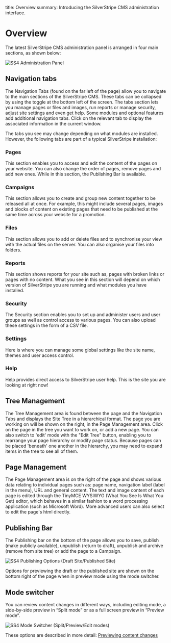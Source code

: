 title: Overview
summary: Introducing the SilverStripe CMS administration interface.


# Overview

The latest SilverStripe CMS administration panel is arranged in four main sections, as shown below:

![SS4 Administration Panel](/_images/basic-overview.png)

## Navigation tabs

The Navigation Tabs (found on the far left of the page) allow you to navigate to the main sections of the SilverStripe CMS. These tabs can be collapsed by using the toggle at the bottom left of the screen. The tabs section lets you manage pages or files and images, run reports or manage security, adjust site settings and even get help.  Some modules and optional features add additional navigation tabs. Click on the relevant tab to display the associated information in the current window.

The tabs you see may change depending on what modules are installed. However, the following tabs are part of a typical SilverStripe installation:

### Pages

This section enables you to access and edit the content of the pages on your website.  You can also change the order of pages, remove pages and add new ones.  While in this section, the Publishing Bar is available.

### Campaigns

This section allows you to create and group new content together to be released all at once. For example, this might include several pages, images and blocks of content on existing pages that need to be published at the same time across your website for a promotion.

### Files

This section allows you to add or delete files and to synchronise your view with the actual files on the server.  You can also organise your files into folders.

### Reports

This section shows reports for your site such as, pages with broken links or pages with no content. What you see in this section will depend on which version of SilverStripe you are running and what modules you have installed.

### Security

The Security section enables you to set up and administer users and user groups as well as control access to various pages. You can also upload these settings in the form of a CSV file.

### Settings

Here is where you can manage some global settings like the site name, themes and user access control.

### Help

Help provides direct access to SilverStripe user help. This is the site you are looking at right now!

## Tree Management

The Tree Management area is found between the page and the Navigation Tabs and displays the Site Tree in a hierarchical format. The page you are working on will be shown on the right, in the Page Management area.  Click on the page in the tree you want to work on, or add a new page. You can also switch to 'edit' mode with the "Edit Tree" button, enabling you to rearrange your page hierarchy or modify page status.  Because pages can be placed 'beneath' one another in the hierarchy, you may need to expand items in the tree to see all of them.

## Page Management

The Page Management area is on the right of the page and shows various data relating to individual pages such as: page name, navigation label (label in the menu), URL and general content.  The text and image content of each page is edited through the TinyMCE WYSIWYG (What You See Is What You Get) editor, which behaves in a similar fashion to a word processing application (such as Microsoft Word).  More advanced users can also select to edit the page's html directly.

## Publishing Bar

The Publishing bar on the bottom of the page allows you to save, publish (make publicly available), unpublish (return to draft), unpublish and archive (remove from site tree) or add the page to a Campaign.

![SS4 Publishing Options (Draft Site/Published Site)](/_images/publishing-options.png)

Options for previewing the draft or the published site are shown on the bottom right of the page when in preview mode using the mode switcher.

## Mode switcher
You can review content changes in different ways, including editing mode, a side-by-side preview in “Split mode” or as a full screen preview in “Preview mode”.

![SS4 Mode Switcher (Split/Preview/Edit modes)](/_images/Preview-Bar.png)

These options are described in more detail:
[Previewing content changes](https://userhelp.silverstripe.org/en/3.6/creating_pages_and_content/creating_and_editing_content/previewing_changes/)
